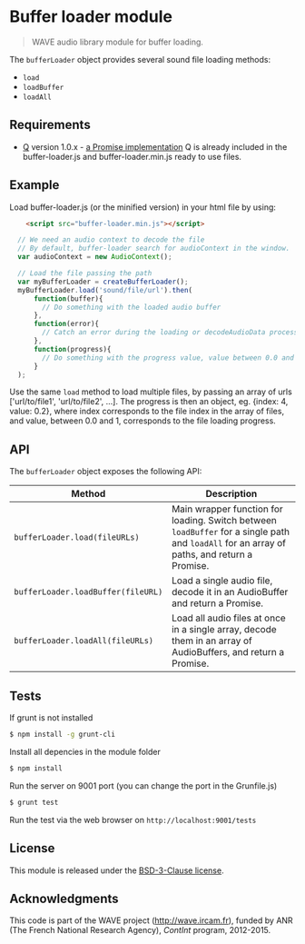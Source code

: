 # Buffer loader module

> WAVE audio library module for buffer loading.

The `bufferLoader` object provides several sound file loading methods:

- `load`
- `loadBuffer`
- `loadAll`

## Requirements

- [Q](https://github.com/kriskowal/q) version 1.0.x - [a Promise implementation](https://developer.mozilla.org/en-US/docs/Web/JavaScript/Reference/Global_Objects/Promise)
Q is already included in the buffer-loader.js and buffer-loader.min.js ready to use files.

## Example

Load buffer-loader.js (or the minified version) in your html file by using:

```html
    <script src="buffer-loader.min.js"></script>
```

```js
  // We need an audio context to decode the file
  // By default, buffer-loader search for audioContext in the window.
  var audioContext = new AudioContext();

  // Load the file passing the path
  var myBufferLoader = createBufferLoader();
  myBufferLoader.load('sound/file/url').then(
      function(buffer){
        // Do something with the loaded audio buffer
      },
      function(error){
        // Catch an error during the loading or decodeAudioData process
      },
      function(progress){
        // Do something with the progress value, value between 0.0 and 1
      }
  );

```

Use the same ```load``` method to load multiple files, by passing
an array of urls ['url/to/file1', 'url/to/file2', ...].
The progress is then an object, eg. {index: 4, value: 0.2},
where index corresponds to the file index in the array of files,
and value, between 0.0 and 1, corresponds to the file loading progress.


## API

The `bufferLoader` object exposes the following API:

Method | Description
--- | ---
`bufferLoader.load(fileURLs)` | Main wrapper function for loading. Switch between `loadBuffer` for a single path and `loadAll` for an array of paths, and return a Promise.
`bufferLoader.loadBuffer(fileURL)` | Load a single audio file, decode it in an AudioBuffer and return a Promise.
`bufferLoader.loadAll(fileURLs)` | Load all audio files at once in a single array, decode them in an array of AudioBuffers, and return a Promise.

## Tests

If grunt is not installed

```bash
$ npm install -g grunt-cli
```

Install all depencies in the module folder

```bash
$ npm install
```

Run the server on 9001 port (you can change the port in the Grunfile.js)

```bash
$ grunt test
```

Run the test via the web browser on `http://localhost:9001/tests`

## License

This module is released under the [BSD-3-Clause license](http://opensource.org/licenses/BSD-3-Clause).

## Acknowledgments

This code is part of the WAVE project (http://wave.ircam.fr), funded by ANR (The French National Research Agency), *ContInt* program, 2012-2015.
